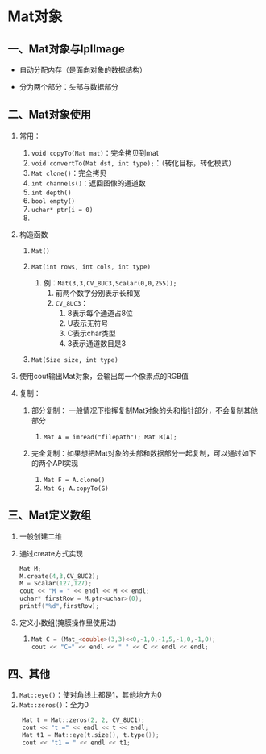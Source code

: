# Mat对象

## 一、Mat对象与IplImage

- 自动分配内存（是面向对象的数据结构）

- 分为两个部分：头部与数据部分

## 二、Mat对象使用

1. 常用：
   1. `void copyTo(Mat mat)`：完全拷贝到mat
   2. `void convertTo(Mat dst, int type);`：（转化目标，转化模式）
   3. `Mat clone()`：完全拷贝
   4. `int channels()`：返回图像的通道数
   5. `int depth()`
   6. `bool empty()`
   7. `uchar* ptr(i = 0)`
   7. 
2. 构造函数
   1. `Mat()`
   2. `Mat(int rows, int cols, int type)`
      1. 例：`Mat(3,3,CV_8UC3,Scalar(0,0,255));`
         1. 前两个数字分别表示长和宽
         2. `CV_8UC3`：
            1. 8表示每个通道占8位
            2. U表示无符号
            3. C表示char类型
            4. 3表示通道数目是3

   3. `Mat(Size size, int type)`

3. 使用cout输出Mat对象，会输出每一个像素点的RGB值
4. 复制：
   1. 部分复制： 一般情况下指挥复制Mat对象的头和指针部分，不会复制其他部分
      1. `Mat A = imread("filepath"); Mat B(A);`

   2. 完全复制：如果想把Mat对象的头部和数据部分一起复制，可以通过如下的两个API实现
      1. `Mat F = A.clone()`
      2. `Mat G; A.copyTo(G)`


## 三、Mat定义数组

1. 一般创建二维

2. 通过create方式实现

   ```C++
   Mat M;
   M.create(4,3,CV_8UC2);
   M = Scalar(127,127);
   cout << "M = " << endl << M << endl;
   uchar* firstRow = M.ptr<uchar>(0);
   printf("%d",firstRow);
   ```

3. 定义小数组(掩膜操作里使用过)

   1. ```C++
      Mat C = (Mat_<double>(3,3)<<0,-1,0,-1,5,-1,0,-1,0);
      cout << "C=" << endl << " " << C << endl << endl;
      ```



## 四、其他

1. `Mat::eye()`：使对角线上都是1，其他地方为0
2. `Mat::zeros()`：全为0

```C++
	Mat t = Mat::zeros(2, 2, CV_8UC1);
	cout << "t =" << endl << t << endl;
	Mat t1 = Mat::eye(t.size(), t.type());
	cout << "t1 = " << endl << t1;
```



